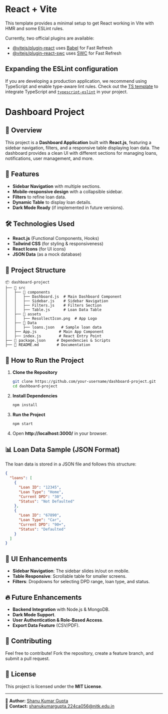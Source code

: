 # React + Vite

This template provides a minimal setup to get React working in Vite with HMR and some ESLint rules.

Currently, two official plugins are available:

- [@vitejs/plugin-react](https://github.com/vitejs/vite-plugin-react/blob/main/packages/plugin-react/README.md) uses [Babel](https://babeljs.io/) for Fast Refresh
- [@vitejs/plugin-react-swc](https://github.com/vitejs/vite-plugin-react-swc) uses [SWC](https://swc.rs/) for Fast Refresh

## Expanding the ESLint configuration

If you are developing a production application, we recommend using TypeScript and enable type-aware lint rules. Check out the [TS template](https://github.com/vitejs/vite/tree/main/packages/create-vite/template-react-ts) to integrate TypeScript and [`typescript-eslint`](https://typescript-eslint.io) in your project. 


# Dashboard Project

## 📌 Overview
This project is a **Dashboard Application** built with **React.js**, featuring a sidebar navigation, filters, and a responsive table displaying loan data. The dashboard provides a clean UI with different sections for managing loans, notifications, user management, and more.

## 🚀 Features
- **Sidebar Navigation** with multiple sections.
- **Mobile-responsive design** with a collapsible sidebar.
- **Filters** to refine loan data.
- **Dynamic Table** to display loan details.
- **Dark Mode Ready** (if implemented in future versions).

## 🛠️ Technologies Used
- **React.js** (Functional Components, Hooks)
- **Tailwind CSS** (for styling & responsiveness)
- **React Icons** (for UI icons)
- **JSON Data** (as a mock database)

## 📂 Project Structure
```
📦 dashboard-project
├── 📂 src
│   ├── 📂 components
│   │   ├── Dashboard.js  # Main Dashboard Component
│   │   ├── Sidebar.js    # Sidebar Navigation
│   │   ├── Filters.js    # Filters Section
│   │   ├── Table.js      # Loan Data Table
│   ├── 📂 assets
│   │   ├── ResollectIcon.png  # App Logo
│   ├── 📂 Data
│   │   ├── loans.json   # Sample loan data
│   ├── App.js          # Main App Component
│   ├── index.js        # React Entry Point
├── 📜 package.json     # Dependencies & Scripts
├── 📜 README.md        # Documentation
```

## 🎯 How to Run the Project
1. **Clone the Repository**
   ```bash
   git clone https://github.com/your-username/dashboard-project.git
   cd dashboard-project
   ```
2. **Install Dependencies**
   ```bash
   npm install
   ```
3. **Run the Project**
   ```bash
   npm start
   ```
4. Open **http://localhost:3000/** in your browser.

## 📊 Loan Data Sample (JSON Format)
The loan data is stored in a JSON file and follows this structure:
```json
{
  "loans": [
    {
      "Loan ID": "12345",
      "Loan Type": "Home",
      "Current DPD": "30",
      "Status": "Not Defaulted"
    },
    {
      "Loan ID": "67890",
      "Loan Type": "Car",
      "Current DPD": "90+",
      "Status": "Defaulted"
    }
  ]
}
```

## 🎨 UI Enhancements
- **Sidebar Navigation**: The sidebar slides in/out on mobile.
- **Table Responsive**: Scrollable table for smaller screens.
- **Filters**: Dropdowns for selecting DPD range, loan type, and status.

## 🔥 Future Enhancements
- **Backend Integration** with Node.js & MongoDB.
- **Dark Mode Support**.
- **User Authentication & Role-Based Access**.
- **Export Data Feature** (CSV/PDF).

## 🤝 Contributing
Feel free to contribute! Fork the repository, create a feature branch, and submit a pull request.

## 📜 License
This project is licensed under the **MIT License**.

---

🔗 **Author:** [Shanu Kumar Gupta](https://github.com/shanugupta7999)  
📧 **Contact:** shanukumargupta.224ca056@nitk.edu.in


